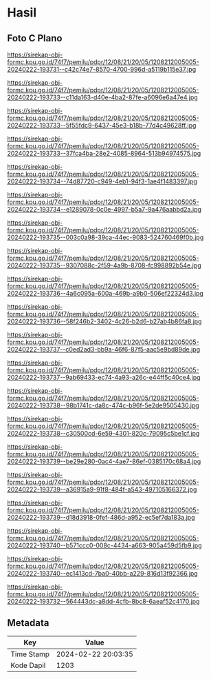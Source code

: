 # Hasil

## Foto C Plano

https://sirekap-obj-formc.kpu.go.id/74f7/pemilu/pdpr/12/08/21/20/05/1208212005005-20240222-193731--c42c74e7-8570-4700-996d-a5119b115e37.jpg

https://sirekap-obj-formc.kpu.go.id/74f7/pemilu/pdpr/12/08/21/20/05/1208212005005-20240222-193733--c11da163-d40e-4ba2-87fe-a6096e6a47e4.jpg

https://sirekap-obj-formc.kpu.go.id/74f7/pemilu/pdpr/12/08/21/20/05/1208212005005-20240222-193733--5f55fdc9-6437-45e3-b18b-77d4c49628ff.jpg

https://sirekap-obj-formc.kpu.go.id/74f7/pemilu/pdpr/12/08/21/20/05/1208212005005-20240222-193733--37fca4ba-28e2-4085-8964-513b94974575.jpg

https://sirekap-obj-formc.kpu.go.id/74f7/pemilu/pdpr/12/08/21/20/05/1208212005005-20240222-193734--74d87720-c949-4eb1-94f3-1ae4f1483397.jpg

https://sirekap-obj-formc.kpu.go.id/74f7/pemilu/pdpr/12/08/21/20/05/1208212005005-20240222-193734--e1289078-0c0e-4997-b5a7-9a476aabbd2a.jpg

https://sirekap-obj-formc.kpu.go.id/74f7/pemilu/pdpr/12/08/21/20/05/1208212005005-20240222-193735--003c0a98-39ca-44ec-9083-524760469f0b.jpg

https://sirekap-obj-formc.kpu.go.id/74f7/pemilu/pdpr/12/08/21/20/05/1208212005005-20240222-193735--9307088c-2f59-4a9b-8708-fc998892b54e.jpg

https://sirekap-obj-formc.kpu.go.id/74f7/pemilu/pdpr/12/08/21/20/05/1208212005005-20240222-193736--4a6c095a-600a-469b-a9b0-506ef22324d3.jpg

https://sirekap-obj-formc.kpu.go.id/74f7/pemilu/pdpr/12/08/21/20/05/1208212005005-20240222-193736--58f246b2-3402-4c26-b2d6-b27ab4b86fa8.jpg

https://sirekap-obj-formc.kpu.go.id/74f7/pemilu/pdpr/12/08/21/20/05/1208212005005-20240222-193737--c0ed2ad3-bb9a-46f6-87f5-aac5e9bd89de.jpg

https://sirekap-obj-formc.kpu.go.id/74f7/pemilu/pdpr/12/08/21/20/05/1208212005005-20240222-193737--9ab69433-ec74-4a93-a26c-e44ff5c40ce4.jpg

https://sirekap-obj-formc.kpu.go.id/74f7/pemilu/pdpr/12/08/21/20/05/1208212005005-20240222-193738--98b1741c-da8c-474c-b96f-5e2de9505430.jpg

https://sirekap-obj-formc.kpu.go.id/74f7/pemilu/pdpr/12/08/21/20/05/1208212005005-20240222-193738--c30500cd-6e59-4301-820c-79095c5be1cf.jpg

https://sirekap-obj-formc.kpu.go.id/74f7/pemilu/pdpr/12/08/21/20/05/1208212005005-20240222-193739--be29e280-0ac4-4ae7-86ef-0385170c68a4.jpg

https://sirekap-obj-formc.kpu.go.id/74f7/pemilu/pdpr/12/08/21/20/05/1208212005005-20240222-193739--a36915a9-91f8-484f-a543-497105166372.jpg

https://sirekap-obj-formc.kpu.go.id/74f7/pemilu/pdpr/12/08/21/20/05/1208212005005-20240222-193739--d18d3918-0fef-486d-a952-ec5ef7da183a.jpg

https://sirekap-obj-formc.kpu.go.id/74f7/pemilu/pdpr/12/08/21/20/05/1208212005005-20240222-193740--b571ccc0-008c-4434-a663-905a459d5fb9.jpg

https://sirekap-obj-formc.kpu.go.id/74f7/pemilu/pdpr/12/08/21/20/05/1208212005005-20240222-193740--ec1413cd-7ba0-40bb-a229-816d13f92366.jpg

https://sirekap-obj-formc.kpu.go.id/74f7/pemilu/pdpr/12/08/21/20/05/1208212005005-20240222-193732--564443dc-a8dd-4cfb-8bc8-6aeaf52c4170.jpg


## Metadata

| Key        | Value               |
| ---------- | ------------------- |
| Time Stamp | 2024-02-22 20:03:35 |
| Kode Dapil | 1203                |



